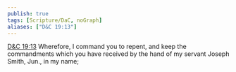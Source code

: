 ```yaml
---
publish: true
tags: [Scripture/DaC, noGraph]
aliases: ["D&C 19:13"]
---
```

[D&C 19:13](https://churchofjesuschrist.org/study/scriptures/dc-testament/dc/19?lang=eng&id=p13#p13) Wherefore, I command you to repent, and keep the commandments which you have received by the hand of my servant Joseph Smith, Jun., in my name;
